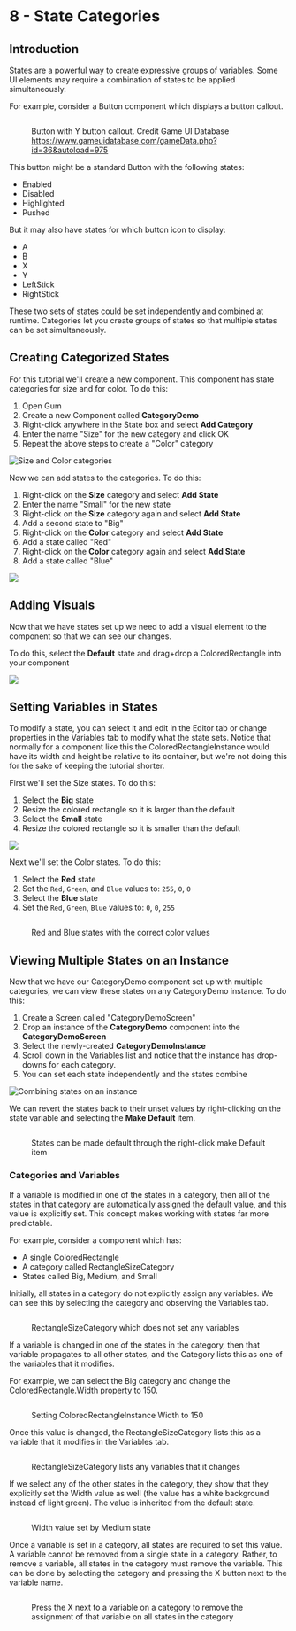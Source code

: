 # 8 - State Categories

## Introduction

States are a powerful way to create expressive groups of variables. Some UI elements may require a combination of states to be applied simultaneously.

For example, consider a Button component which displays a button callout.

<figure><img src="../../../.gitbook/assets/image (1) (1) (1) (1).png" alt=""><figcaption><p>Button with Y button callout. Credit Game UI Database <a href="https://www.gameuidatabase.com/gameData.php?id=36&#x26;autoload=975">https://www.gameuidatabase.com/gameData.php?id=36&#x26;autoload=975</a></p></figcaption></figure>

This button might be a standard Button with the following states:

* Enabled
* Disabled
* Highlighted
* Pushed

But it may also have states for which button icon to display:

* A
* B
* X
* Y
* LeftStick
* RightStick

These two sets of states could be set independently and combined at runtime. Categories let  you create groups of states so that multiple states can be set simultaneously.

## Creating Categorized States

For this tutorial we'll create a new component. This component has state categories for size and for color. To do this:

1. Open Gum
2. Create a new Component called **CategoryDemo**
3. Right-click anywhere in the State box and select **Add Category**
4. Enter the name "Size" for the new category and click OK
5. Repeat the above steps to create a "Color" category

![Size and Color categories](<../../../.gitbook/assets/15_06 34 49.png>)

Now we can add states to the categories. To do this:

1. Right-click on the **Size** category and select **Add State**
2. Enter the name "Small" for the new state
3. Right-click on the **Size** category again and select **Add State**
4. Add a second state to "Big"
5. Right-click on the **Color** category and select **Add State**
6. Add a state called "Red"
7. Right-click on the **Color** category again and select **Add State**
8. Add a state called "Blue"

![](<../../../.gitbook/assets/15_06 36 32.png>)

## Adding Visuals

Now that we have states set up we need to add a visual element to the component so that we can see our changes.

To do this, select the **Default** state and drag+drop a ColoredRectangle into your component

![](<../../../.gitbook/assets/15_06 38 06.png>)

## Setting Variables in States

To modify a state, you can select it and edit in the Editor tab or change properties in the Variables tab to modify what the state sets. Notice that normally for a component like this the ColoredRectangleInstance would have its width and height be relative to its container, but we're not doing this for the sake of keeping the tutorial shorter.

First we'll set the Size states. To do this:

1. Select the **Big** state
2. Resize the colored rectangle so it is larger than the default
3. Select the **Small** state
4. Resize the colored rectangle so it is smaller than the default

![](<../../../.gitbook/assets/15_06 40 15.gif>)

Next we'll set the Color states. To do this:

1. Select the **Red** state
2. Set the `Red`, `Green`, and `Blue` values to: `255`, `0`, `0`
3. Select the **Blue** state
4. Set the `Red`, `Green`, `Blue` values to: `0`, `0`, `255`

<figure><img src="../../../.gitbook/assets/15_06 42 34.gif" alt=""><figcaption><p>Red and Blue states with the correct color values</p></figcaption></figure>

## Viewing Multiple States on an Instance

Now that we have our CategoryDemo component set up with multiple categories, we can view these states on any CategoryDemo instance. To do this:

1. Create a Screen called "CategoryDemoScreen"
2. Drop an instance of the **CategoryDemo** component into the **CategoryDemoScreen**
3. Select the newly-created **CategoryDemoInstance**
4. Scroll down in the Variables list and notice that the instance has drop-downs for each category.
5. You can set each state independently and the states combine

![Combining states on an instance](<../../../.gitbook/assets/15_06 45 10.gif>)

We can revert the states back to their unset values by right-clicking on the state variable and selecting the **Make Default** item.

<figure><img src="../../../.gitbook/assets/15_06 47 19.gif" alt=""><figcaption><p>States can be made default through the right-click make Default item</p></figcaption></figure>

### Categories and Variables

If a variable is modified in one of the states in a category, then all of the states in that category are automatically assigned the default value, and this value is explicitly set. This concept makes working with states far more predictable.

For example, consider a component which has:

* A single ColoredRectangle
* A category called RectangleSizeCategory
* States called Big, Medium, and Small

Initially, all states in a category do not explicitly assign any variables. We can see this by selecting the category and observing the Variables tab.

<figure><img src="../../../.gitbook/assets/image (5) (1) (1) (1) (1) (1).png" alt=""><figcaption><p>RectangleSizeCategory which does not set any variables</p></figcaption></figure>

If a variable is changed in one of the states in the category, then that variable propagates to all other states, and the Category lists this as one of the variables that it modifies.

For example, we can select the Big category and change the ColoredRectangle.Width property to 150.

<figure><img src="../../../.gitbook/assets/ColoredRectangleBigStateWidth.png" alt=""><figcaption><p>Setting ColoredRectangleInstance Width to 150</p></figcaption></figure>

Once this value is changed, the RectangleSizeCategory lists this as a variable that it modifies in the Variables tab.

<figure><img src="../../../.gitbook/assets/26_15 41 43.png" alt=""><figcaption><p>RectangleSizeCategory lists any variables that it changes</p></figcaption></figure>

If we select any of the other states in the category, they show that they explicitly set the Width value as well (the value has a white background instead of light green). The value is inherited from the default state.

<figure><img src="../../../.gitbook/assets/image (2) (1) (1) (1) (1) (1) (1) (1) (1) (1) (1) (1) (1) (1) (1) (1) (1) (1) (1) (1) (1) (1) (1) (1) (1) (1).png" alt=""><figcaption><p>Width value set by Medium state</p></figcaption></figure>

Once a variable is set in a category, all states are required to set this value. A variable cannot be removed from a single state in a category. Rather, to remove a variable, all states in the category must remove the variable. This can be done by selecting the category and pressing the X button next to the variable name.

<figure><img src="../../../.gitbook/assets/image (3) (1) (1) (1) (1) (1) (1) (1) (1) (1) (1) (1).png" alt=""><figcaption><p>Press the X next to a variable on a category to remove the assignment of that variable on all states in the category</p></figcaption></figure>
